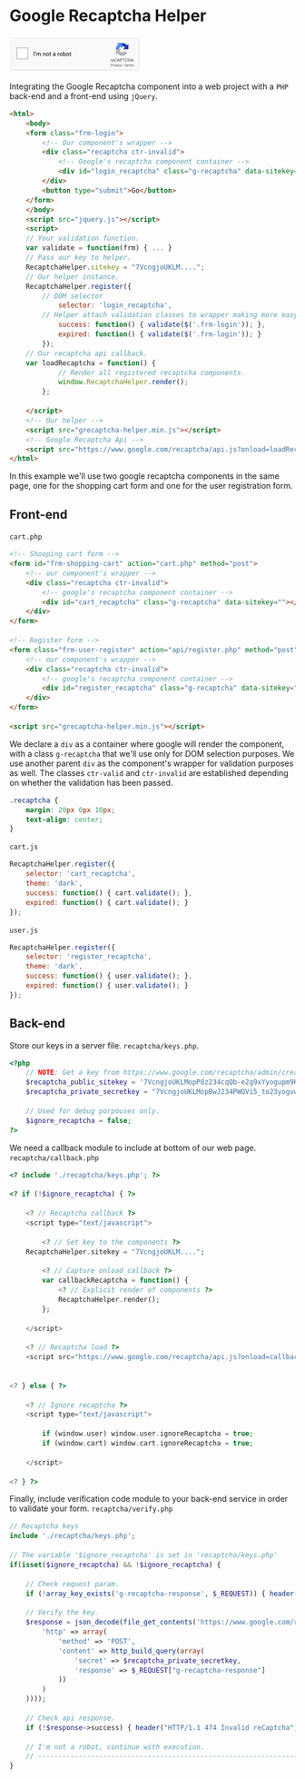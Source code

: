 # Google Recaptcha Helper

![component](/grecaptcha-light.png "Google recaptcha component")

Integrating the Google Recaptcha component into a web project with a `PHP` back-end and a front-end using `jQuery`.

```html
<html>
    <body>
	<form class="frm-login">
	    <!-- Our component's wrapper -->
	    <div class="recaptcha ctr-invalid">
	        <!-- Google's recaptcha component container --> 
	        <div id="login_recaptcha" class="g-recaptcha" data-sitekey=""></div>
	    </div>
	    <button type="submit">Go</button>
	</form>
    </body>
    <script src="jquery.js"></script>
    <script>
	// Your validation function.
	var validate = function(frm) { ... }
	// Pass our key to helper.
	RecaptchaHelper.sitekey = "7VcngjoUKLM....";
	// Our helper instance.
	RecaptchaHelper.register({
	    // DOM selector
            selector: 'login_recaptcha',
	    // Helper attach validation classes to wrapper making more easy validation process.
            success: function() { validate($('.frm-login')); },
            expired: function() { validate($('.frm-login')); }
        });
	// Our recaptcha api callback.
	var loadRecaptcha = function() {
            // Render all registered recaptcha components.
            window.RecaptchaHelper.render();
        };

    </script>
    <!-- Our helper -->
    <script src="grecaptcha-helper.min.js"></script>
    <!-- Google Recaptcha Api -->
    <script src="https://www.google.com/recaptcha/api.js?onload=loadRecaptcha&render=explicit" async defer></script>
</html>
```

In this example we'll use two google recaptcha components in the same page, one for the shopping cart form and one for the user registration form.

## Front-end

`cart.php`
```html
<!-- Shooping cart form -->
<form id="frm-shopping-cart" action="cart.php" method="post">
    <!-- our component's wrapper -->
    <div class="recaptcha ctr-invalid">
        <!-- google's recaptcha component container --> 
        <div id="cart_recaptcha" class="g-recaptcha" data-sitekey=""></div>
    </div>
</form>

<!-- Register form -->
<form class="frm-user-register" action="api/register.php" method="post">
    <!-- our component's wrapper -->
    <div class="recaptcha ctr-invalid">
        <!-- google's recaptcha component container --> 
        <div id="register_recaptcha" class="g-recaptcha" data-sitekey=""></div>
    </div>
</form>

<script src="grecaptcha-helper.min.js"></script>
```

We declare a `div` as a container where google will render the component, with a class `g-recaptcha` that we'll use only for DOM selection purposes. We use another parent `div` as the component's wrapper for validation purposes as well. The classes `ctr-valid` and `ctr-invalid` are established depending on whether the validation has been passed.

```css
.recaptcha {
    margin: 20px 0px 10px;
    text-align: center;
}
```

`cart.js`
```javascript
RecaptchaHelper.register({
    selector: 'cart_recaptcha',
    theme: 'dark',
    success: function() { cart.validate(); },
    expired: function() { cart.validate(); }
});
```

`user.js`
```javascript
RecaptchaHelper.register({
    selector: 'register_recaptcha',
    theme: 'dark',
    success: function() { user.validate(); },
    expired: function() { user.validate(); }
});
```


## Back-end

Store our keys in a server file.
`recaptcha/keys.php`.
```php
<?php
    // NOTE: Get a key from https://www.google.com/recaptcha/admin/create
    $recaptcha_public_sitekey = '7VcngjoUKLMopP8z234cqQb-e2g9xYyogupm9KB2';
    $recaptcha_private_secretkey = "7VcngjoUKLMopBwJ234PWQVi5_to23yogvw9bYcJ";

    // Used for debug porpouses only.
    $ignore_recaptcha = false;
?>
```

We need a callback module to include at bottom of our web page.
`recaptcha/callback.php`
```php
<? include './recaptcha/keys.php'; ?>

<? if (!$ignore_recaptcha) { ?>

    <? // Recaptcha callback ?>
    <script type="text/javascript">

        <? // Set key to the components ?>
	RecaptchaHelper.sitekey = "7VcngjoUKLM....";

        <? // Capture onload callback ?>
        var callbackRecaptcha = function() {
            <? // Explicit render of components ?>
            RecaptchaHelper.render();
        };

    </script>

    <? // Recaptcha load ?>
    <script src="https://www.google.com/recaptcha/api.js?onload=callbackRecaptcha&render=explicit" async defer></script>


<? } else { ?>

    <? // Ignore recaptcha ?>
    <script type="text/javascript">

        if (window.user) window.user.ignoreRecaptcha = true;
        if (window.cart) window.cart.ignoreRecaptcha = true;

    </script>

<? } ?>
```

Finally, include verification code module to your back-end service in order to validate your form.
`recaptcha/verify.php`
```php
// Recaptcha keys
include './recaptcha/keys.php';

// The variable '$ignore_recaptcha' is set in 'recaptcha/keys.php'
if(isset($ignore_recaptcha) && !$ignore_recaptcha) {

    // Check request param.
    if (!array_key_exists('g-recaptcha-response', $_REQUEST)) { header("HTTP/1.1 474 Missing g-recaptcha-response"); exit(); }

    // Verify the key.
    $response = json_decode(file_get_contents('https://www.google.com/recaptcha/api/siteverify', false, stream_context_create(array(
        'http' => array(
            'method' => 'POST',
            'content' => http_build_query(array(
                'secret' => $recaptcha_private_secretkey,
                'response' => $_REQUEST["g-recaptcha-response"]
            ))
        )
    ))));

    // Check api response.
    if (!$response->success) { header("HTTP/1.1 474 Invalid reCaptcha"); exit(); }
	
    // I'm not a robot, continue with execution.
    // ----------------------------------------------------------------------------------------------------
}
```
